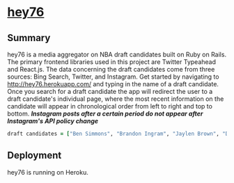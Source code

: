 # [hey76](http://hey76.herokuapp.com/)

## Summary
hey76 is a media aggregator on NBA draft candidates built on Ruby on Rails. The primary frontend libraries used in this project are Twitter Typeahead and React.js. The data concerning the draft candidates come from three sources: Bing Search, Twitter, and Instagram. Get started by navigating to http://hey76.herokuapp.com/ and typing in the name of a draft candidate. Once you search for a draft candidate the app will redirect the user to a draft candidate's individual page, where the most recent information on the candidate will appear in chronological order from left to right and top to bottom.
***Instagram posts after a certain period do not appear after Instagram's API policy change***

```ruby
draft candidates = ["Ben Simmons", "Brandon Ingram", "Jaylen Brown", "Dragan Bender", "Kris Dunn", "Buddy Hield", "Jamal Murray", "marquese Chriss", "Jakob Poeltl", "Thon Maker"] 
```

## Deployment
hey76 is running on Heroku.
